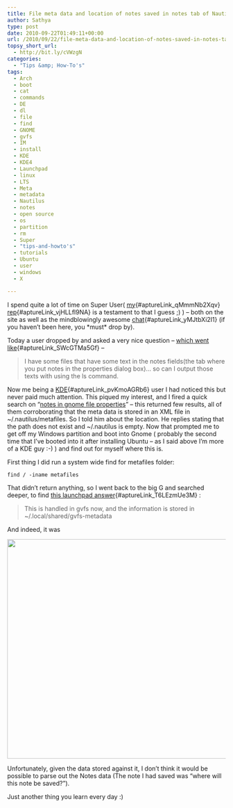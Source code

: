 ```yaml
---
title: File meta data and location of notes saved in notes tab of Nautilus
author: Sathya
type: post
date: 2010-09-22T01:49:11+00:00
url: /2010/09/22/file-meta-data-and-location-of-notes-saved-in-notes-tab-of-nautilus/
topsy_short_url:
  - http://bit.ly/cVWzgN
categories:
  - "Tips &amp; How-To's"
tags:
  - Arch
  - boot
  - cat
  - commands
  - DE
  - dl
  - file
  - find
  - GNOME
  - gvfs
  - IM
  - install
  - KDE
  - KDE4
  - Launchpad
  - linux
  - LTS
  - Meta
  - metadata
  - Nautilus
  - notes
  - open source
  - os
  - partition
  - rm
  - Super
  - "tips-and-howto's"
  - tutorials
  - Ubuntu
  - user
  - windows
  - X

---
```

I spend quite a lot of time on Super User( [my][1]{#aptureLink_qMmmNb2Xqv} [rep][2]{#aptureLink_vjHLLfl9NA} is a testament to that I guess ;) ) &#8211; both on the site as well as the mindblowingly awesome [chat][3]{#aptureLink_yMJtbXi2I1} (if you haven&#8217;t been here, you \*must\* drop by).

Today a user dropped by and asked a very nice question &#8211; [which went like][4]{#aptureLink_SWcGTMa5Gf} &#8211;

> I have some files that have some text in the notes fields(the tab where you put notes in the properties dialog box)&#8230; so can I output those texts with using the ls command.

<!--more-->

Now me being a [KDE][5]{#aptureLink_pvKmoAGRb6} user I had noticed this but never paid much attention. This piqued my interest, and I fired a quick search on &#8220;[notes in gnome file properties][6]&#8221; &#8211; this returned few results, all of them corroborating that the meta data is stored in an XML file in ~/.nautilus/metafiles. So I told him about the location. He replies stating that the path does not exist and ~/.nautilus is empty. Now that prompted me to get off my Windows partition and boot into Gnome ( probably the second time that I&#8217;ve booted into it after installing Ubuntu &#8211; as I said above I&#8217;m more of a KDE guy :-) ) and find out for myself where this is.

First thing I did run a system wide find for metafiles folder:

`find / -iname metafiles`

That didn&#8217;t return anything, so I went back to the big G and searched deeper, to find [this launchpad answer][7]{#aptureLink_T6LEzmUe3M} :

> This is handled in gvfs now, and the information is stored in ~/.local/shared/gvfs-metadata

And indeed, it was

<img class="aligncenter" title="Notes" src="http://i.imgur.com/CWYMH.png" alt="" width="666" height="505" />

Unfortunately, given the data stored against it, I don&#8217;t think it would be possible to parse out the Notes data (The note I had saved was &#8220;where will this note be saved?&#8221;).

Just another thing you learn every day :)

 [1]: http://superuser.com/users/4377/sathya
 [2]: http://superuser.com/users/flair/4377.png
 [3]: http://chat.superuser.com
 [4]: http://chat.superuser.com/transcript/message/11632
 [5]: http://sathyasays.com/tag/kde/
 [6]: http://www.google.com/search?q=notes+in+gnome+file+properties&hl=en
 [7]: https://answers.launchpad.net/ubuntu/+source/gvfs/+question/93098